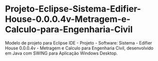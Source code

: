 # Projeto-Eclipse-Sistema-Edifier-House-0.0.0.4v-Metragem-e-Calculo-para-Engenharia-Civil
Modelo de projeto para Eclipse IDE - Projeto - Software: Sistema - Edifier House 0.0.0.4v - Metragem e Calculo para Engenharia Civil, desenvolvido em Java com SWING para Aplicação Windows Desktop.
